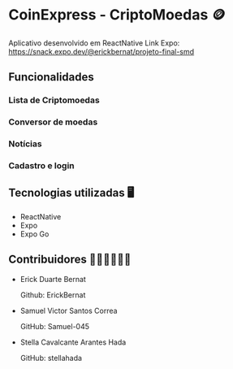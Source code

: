 # CoinExpress - CriptoMoedas 🪙
Aplicativo desenvolvido em ReactNative 
Link Expo: https://snack.expo.dev/@erickbernat/projeto-final-smd
## Funcionalidades 
### **Lista de Criptomoedas**

### **Conversor de moedas**

### **Notícias**

### **Cadastro e login**
## Tecnologias utilizadas 🖥️
- ReactNative
- Expo
- Expo Go

## Contribuidores 🧑‍💻👩‍💻🧑‍💻
- Erick Duarte Bernat

  Github: ErickBernat
- Samuel Victor Santos Correa

  GitHub: Samuel-045

- Stella Cavalcante Arantes Hada

  GitHub: stellahada
